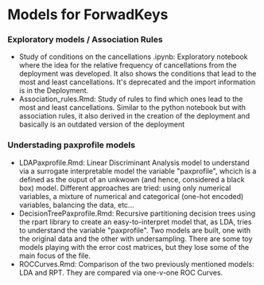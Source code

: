 # Models for ForwadKeys
### Exploratory models / Association Rules
* Study of conditions on the cancellations .ipynb: Exploratory notebook where the idea for the relative frequency of cancellations from the deployment was developed. It also shows the conditions that lead to the most and least cancellations. It's deprecated and the import information is in the Deployment.
* Association_rules.Rmd: Study of rules to find which ones lead to the most and least cancellations. Similar to the python notebook but with association rules, it also derived in the creation of the deployment and basically is an outdated version of the deployment 

### Understading paxprofile models
* LDAPaxprofile.Rmd: Linear Discriminant Analysis model to understand via a surrogate interpretable model the variable "paxprofile", whcich is a defined as the ouput of an unkwown (and hence, considered a black box) model. Different approaches are tried: using only numerical variables, a mixture of numerical and categorical (one-hot encoded) variables, balancing the data, etc...
* DecisionTreePaxprofile.Rmd: Recursive partitioning decision trees using the rpart library to create an easy-to-interpret model that, as LDA, tries to understand the variable "paxprofile". Two models are built, one with the original data and the other with undersampling. There are some toy models playing with the error cost matrices, but they lose some of the main focus of the file.
* ROCCurves.Rmd: Comparison of the two previously mentioned models: LDA and RPT. They are compared via one-v-one ROC Curves. 
